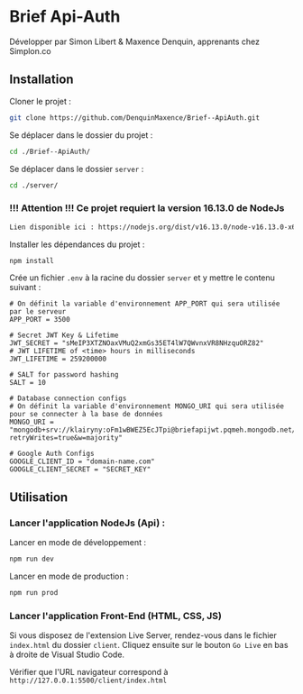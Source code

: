 # Brief Api-Auth

Développer par Simon Libert & Maxence Denquin, apprenants chez Simplon.co

## Installation

Cloner le projet :
```bash
git clone https://github.com/DenquinMaxence/Brief--ApiAuth.git
```

Se déplacer dans le dossier du projet :
```bash
cd ./Brief--ApiAuth/
```

Se déplacer dans le dossier `server` :
```bash
cd ./server/
```

### !!! Attention !!! Ce projet requiert la version 16.13.0 de NodeJs
```bash
Lien disponible ici : https://nodejs.org/dist/v16.13.0/node-v16.13.0-x64.msi
```

Installer les dépendances du projet :
```bash
npm install
```

Crée un fichier `.env` à la racine du dossier `server` et y mettre le contenu suivant :
```.env
# On définit la variable d'environnement APP_PORT qui sera utilisée par le serveur
APP_PORT = 3500

# Secret JWT Key & Lifetime
JWT_SECRET = "sMeIP3XTZNOaxVMuQ2xmGs35ET4lW7QWvnxVR8NHzquORZ82"
# JWT LIFETIME of <time> hours in milliseconds
JWT_LIFETIME = 259200000

# SALT for password hashing
SALT = 10

# Database connection configs
# On définit la variable d'environnement MONGO_URI qui sera utilisée pour se connecter à la base de données
MONGO_URI = "mongodb+srv://klairyny:oFm1wBWEZ5EcJTpi@briefapijwt.pqmeh.mongodb.net/ApiAuth?retryWrites=true&w=majority"

# Google Auth Configs
GOOGLE_CLIENT_ID = "domain-name.com"
GOOGLE_CLIENT_SECRET = "SECRET_KEY"
```

## Utilisation

### Lancer l'application NodeJs (Api) :

Lancer en mode de développement :
```bash
npm run dev
```
Lancer en mode de production :
```bash
npm run prod
```

### Lancer l'application Front-End (HTML, CSS, JS)

Si vous disposez de l'extension Live Server, rendez-vous dans le fichier `index.html` du dossier `client`.
Cliquez ensuite sur le bouton `Go Live` en bas à droite de Visual Studio Code.

Vérifier que l'URL navigateur correspond à `http://127.0.0.1:5500/client/index.html`